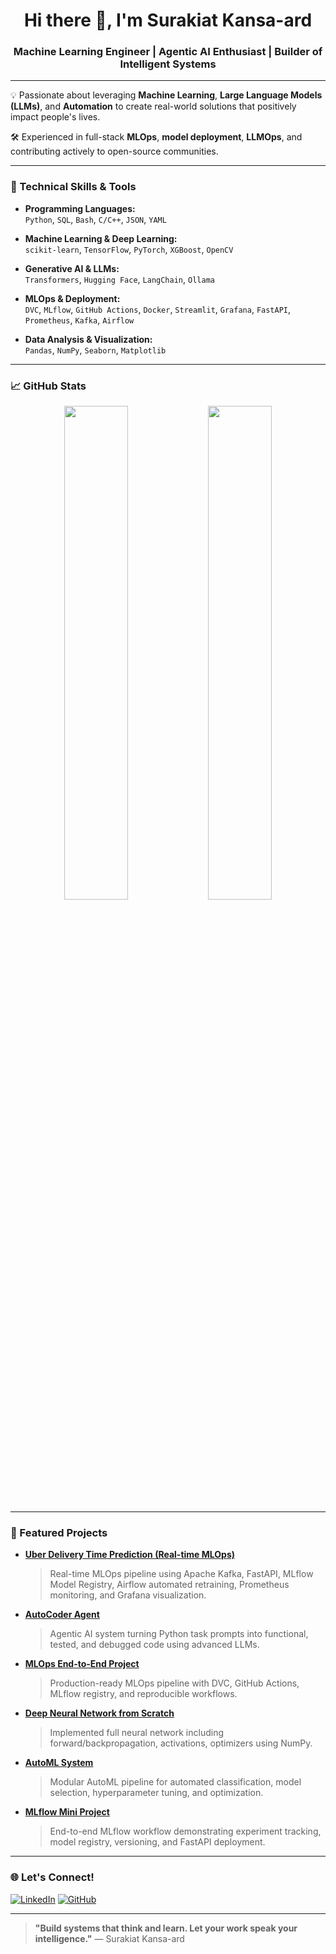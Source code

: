<h1 align="center">Hi there 👋, I'm Surakiat Kansa-ard</h1>
<h3 align="center">Machine Learning Engineer | Agentic AI Enthusiast | Builder of Intelligent Systems</h3>

---

💡 Passionate about leveraging **Machine Learning**, **Large Language Models (LLMs)**, and **Automation** to create real-world solutions that positively impact people's lives.

🛠️ Experienced in full-stack **MLOps**, **model deployment**, **LLMOps**, and contributing actively to open-source communities.

---

### 🔧 Technical Skills & Tools

- **Programming Languages:**  
  `Python`, `SQL`, `Bash`, `C/C++`, `JSON`, `YAML`

- **Machine Learning & Deep Learning:**  
  `scikit-learn`, `TensorFlow`, `PyTorch`, `XGBoost`, `OpenCV`

- **Generative AI & LLMs:**  
  `Transformers`, `Hugging Face`, `LangChain`, `Ollama`

- **MLOps & Deployment:**  
  `DVC`, `MLflow`, `GitHub Actions`, `Docker`, `Streamlit`, `Grafana`, `FastAPI`, `Prometheus`, `Kafka`, `Airflow`

- **Data Analysis & Visualization:**  
  `Pandas`, `NumPy`, `Seaborn`, `Matplotlib`

---

### 📈 GitHub Stats

<p align="center">
  <img src="https://github-readme-stats.vercel.app/api?username=SurakiatP&show_icons=true&theme=github_dark" width="45%"/>
  <img src="https://github-readme-streak-stats.herokuapp.com/?user=SurakiatP&theme=github-dark-blue" width="45%"/>
</p>

---

### 📌 Featured Projects

- **[ Uber Delivery Time Prediction (Real-time MLOps)](https://github.com/SurakiatP/uber-delivery-time-prediction-mlops)**
  > Real-time MLOps pipeline using Apache Kafka, FastAPI, MLflow Model Registry, Airflow automated retraining, Prometheus monitoring, and Grafana visualization.

- **[ AutoCoder Agent](https://github.com/SurakiatP/autocoder-agent)**  
  > Agentic AI system turning Python task prompts into functional, tested, and debugged code using advanced LLMs.

- **[ MLOps End-to-End Project](https://github.com/SurakiatP/mlops-dvc-end-to-end-project)**  
  > Production-ready MLOps pipeline with DVC, GitHub Actions, MLflow registry, and reproducible workflows.

- **[ Deep Neural Network from Scratch](https://github.com/SurakiatP/deepnn-from-scratch)**  
  > Implemented full neural network including forward/backpropagation, activations, optimizers using NumPy.

- **[ AutoML System](https://github.com/SurakiatP/automl-system)**  
  > Modular AutoML pipeline for automated classification, model selection, hyperparameter tuning, and optimization.

- **[ MLflow Mini Project](https://github.com/SurakiatP/mlflow-mini-project)**  
  > End-to-end MLflow workflow demonstrating experiment tracking, model registry, versioning, and FastAPI deployment.

---

### 🌐 Let's Connect!

[![LinkedIn](https://img.shields.io/badge/LinkedIn-blue?style=flat&logo=linkedin&labelColor=blue)](https://www.linkedin.com/in/surakiat-kansa-ard-171942351/)
[![GitHub](https://img.shields.io/badge/GitHub-000?style=flat&logo=github&logoColor=white)](https://github.com/SurakiatP)

---

> **"Build systems that think and learn. Let your work speak your intelligence."** — Surakiat Kansa-ard

